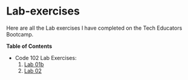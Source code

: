 # Lab-exercises

Here are all the Lab exercises I have completed on the Tech Educators Bootcamp.

**Table of Contents**
- Code 102 Lab Exercises:  
  1. [Lab 01b](./102/Lab01b.md)
  2. [Lab 02](./102/index.html)


